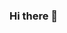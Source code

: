 ### Hi there 👋

<!--
**SaiPrahladh/SaiPrahladh** is a ✨ _special_ ✨ repository because its `README.md` (this file) appears on your GitHub profile.

Here are some ideas to get you started:
## Haaave you met Sai?
👋 # Hello there

🧑‍🎓 I am a final year ECE Master's student at CMU with my interests in AI, ML, DL and CV!!

💬 Always up for a conversation on deep learning and discuss 🌝 moonshot projects, 'cos why not?

📘 Currently I am working on topics related to Computer Vision and Machine Vision and have also dabbled
   a bit in the NLP domain. I also enjoy the process of Rapid Prototyping!

🎸🎵 I am always down for a jam session as I absolutely love to sing. Also, if you are a foodie, we will
   get along really well.
   
⚽ Apart from this, I love watching and playing football.

Explore my work through my repositories. Also shoot me an email if you think we can engage in a productive discussion
over an idea. @ ✉️ saiprahalad08@gmail.com
   
